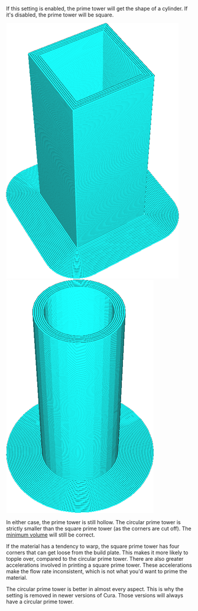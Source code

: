 If this setting is enabled, the prime tower will get the shape of a cylinder. If it's disabled, the prime tower will be square.

![Square prime tower](../images/prime_tower_circular_disabled.png)
![Circular prime tower](../images/prime_tower_circular_enabled.png)

In either case, the prime tower is still hollow. The circular prime tower is strictly smaller than the square prime tower (as the corners are cut off). The [minimum volume](prime_tower_min_volume.md) will still be correct.

If the material has a tendency to warp, the square prime tower has four corners that can get loose from the build plate. This makes it more likely to topple over, compared to the circular prime tower. There are also greater accelerations involved in printing a square prime tower. These accelerations make the flow rate inconsistent, which is not what you'd want to prime the material.

The circular prime tower is better in almost every aspect. This is why the setting is removed in newer versions of Cura. Those versions will always have a circular prime tower.